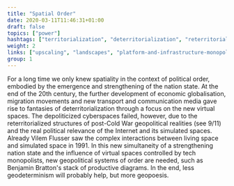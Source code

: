 ```yaml
---
title: "Spatial Order"
date: 2020-03-11T11:46:31+01:00
draft: false
topics: ["power"]
hashtags: ["territorialization", "deterritorialization", "reterritorialization"]
weight: 2
links: ["upscaling", "landscapes", "platform-and-infrastructure-monopolies", "extractivism"]
group: 1
---
```


For a long time we only knew spatiality in the context of political order, embodied by the emergence and strengthening of the nation state. At the end of the 20th century, the further development of economic globalisation, migration movements and new transport and communication media gave rise to fantasies of deterritorialization through a focus on the new virtual spaces. The depoliticized cyberspaces failed, however, due to the reterritorialized structures of post-Cold War geopolitical realities (see 9/11) and the real political relevance of the Internet and its simulated spaces. Already Vilem Flusser saw the complex interactions between living space and simulated space in 1991. In this new simultaneity of a strengthening nation state and the influence of virtual spaces controlled by tech monopolists, new geopolitical systems of order are needed, such as Benjamin Bratton's stack of productive diagrams. In the end, less geodeterminism will probably help, but more geopoesis.